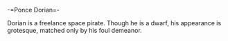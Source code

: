 -=Ponce Dorian=-

Dorian is a freelance space pirate. Though he is a dwarf, his appearance is grotesque, matched only by his foul demeanor.
